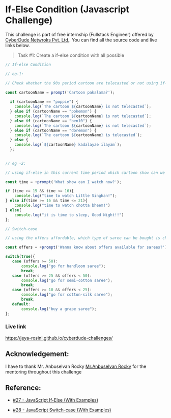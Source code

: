 # If-Else Condition (Javascript Challenge)

This challenge is part of free internship (Fullstack Engineer) offered by [CyberDude Netwroks Pvt. Ltd.](https://www.cyberdudenetworks.com/). You can find all the source code and live links below.

> Task #1: Create a if-else condition with all possible  

```js
// If-else Condition

// eg-1:

// Check whether the 90s period cartoon are telecasted or not using if-else condition

const cartoonName = prompt('Cartoon pakalama?');
  
  if (cartoonName == "poppie") {
    console.log(`The cartoon ${cartoonName} is not telecasted`);
  } else if (cartoonName == "pokemon") {
    console.log(`The cartoon ${cartoonName} is not telecasted`);
  } else if (cartoonName == "ben10") {
    console.log(`The cartoon ${cartoonName} is not telecasted`);
  } else if (cartoonName == "doremon") {
    console.log(`The cartoon ${cartoonName} is telecasted`);
  } else {
    console.log(`${cartoonName} kadalayae ilayam`);
  };
 

// eg -2:

// using if-else in this current time period which cartoon show can we watch in pogo channel is checked here!!

const time = +prompt('What show can I watch now?');

if (time >= 15 && time <= 16){
    console.log("time to watch Little Singhan!");
} else if(time >= 16 && time <= 21){
    console.log("time to watch chotta bheem!")
} else{
    console.log("it is time to sleep, Good Night!!")
};

// Switch-case

// using the offers affordable, which type of saree can be bought is checked using swtich case!!

const offers = +prompt('Wanna know about offers available for sarees?');

switch(true){
   case (offers >= 50):
       console.log("go for handloom saree");
       break;
   case (offers >= 25 && offers < 50):
       console.log("go for semi-cotton saree");
       break;
   case (offers >= 10 && offers < 25):
       console.log("go for cotton-silk saree"); 
       break;
   default:
       console.log("buy a grape saree");
};
```
### Live link

https://jeya-rosini.github.io/cyberdude-challenges/

## Acknowledgement:

I have to thank Mr. Anbuselvan Rocky [Mr.Anbuselvan Rocky](https://github.com/anburocky3) for the mentoring throughout this challenge

## Reference:

- [#27 - JavaScript If-Else (With Examples)](https://www.youtube.com/watch?v=WebG_D9-U80&list=PL73Obo20O_7ihsIM5K-hHYPrcqkkdQcLa&index=28)  

- [#28 - JavaScript Switch-case (With Examples)](https://www.youtube.com/watch?v=xG5IUyZvbDk&list=PL73Obo20O_7ihsIM5K-hHYPrcqkkdQcLa&index=29) 